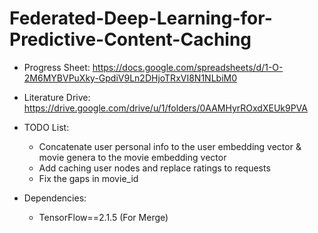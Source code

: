 # Federated-Deep-Learning-for-Predictive-Content-Caching

*   Progress Sheet: https://docs.google.com/spreadsheets/d/1-O-2M6MYBVPuXky-GpdiV9Ln2DHjoTRxVI8N1NLbiM0
*   Literature Drive: https://drive.google.com/drive/u/1/folders/0AAMHyrROxdXEUk9PVA
*   TODO List:
    *   Concatenate user personal info to the user embedding vector & movie genera to the movie embedding vector
    *   Add caching user nodes and replace ratings to requests
    *   Fix the gaps in movie_id
    
*   Dependencies:
    *   TensorFlow==2.1.5 (For Merge)